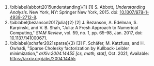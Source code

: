 1. \biblabel{abbott2015understanding}{1} [1] S. Abbott, *Understanding Analysis*. New York, NY: Springer New York, 2015. doi: [10.1007/978-1-4939-2712-8](https://doi.org/10.1007/978-1-4939-2712-8).
2. \biblabel{bezanson2017julia}{2} [2] J. Bezanson, A. Edelman, S. Karpinski, and V. B. Shah, "Julia: A Fresh Approach to Numerical Computing," *SIAM Review*, vol. 59, no. 1, pp. 65–98, Jan. 2017, doi: [10.1137/141000671](https://doi.org/10.1137/141000671).
3. \biblabel{schafer2021sparse}{3} [3] F. Schäfer, M. Katzfuss, and H. Owhadi, "Sparse Cholesky factorization by Kullback-Leibler minimization," *arXiv:2004.14455 [cs, math, stat]*, Oct. 2021, Available: <https://arxiv.org/abs/2004.14455>